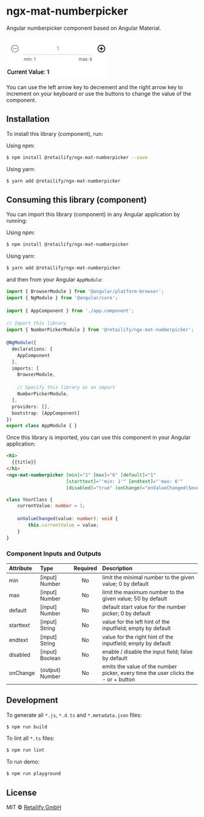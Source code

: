 # ngx-mat-numberpicker

Angular numberpicker component based on Angular Material.

![alt example image](https://raw.githubusercontent.com/retailify/ngx-mat-numberpicker/master/images/example.png)

You can use the left arrow key to decrement and the right arrow key to increment on your keyboard or use the buttons to change the value of the component.

## Installation

To install this library (component), run:

Using npm:
```bash
$ npm install @retailify/ngx-mat-numberpicker --save
```

Using yarn:
```bash
$ yarn add @retailify/ngx-mat-numberpicker
```

## Consuming this library (component)

You can import this library (component) in any Angular application by running:

Using npm:
```bash
$ npm install @retailify/ngx-mat-numberpicker
```

Using yarn:
```bash
$ yarn add @retailify/ngx-mat-numberpicker
```

and then from your Angular `AppModule`:

```typescript
import { BrowserModule } from '@angular/platform-browser';
import { NgModule } from '@angular/core';

import { AppComponent } from './app.component';

// Import this library
import { NumberPickerModule } from '@retailify/ngx-mat-numberpicker';

@NgModule({
  declarations: [
    AppComponent
  ],
  imports: [
    BrowserModule,
    
    // Specify this library as an import
    NumberPickerModule,
  ],
  providers: [],
  bootstrap: [AppComponent]
})
export class AppModule { }
```

Once this library is imported, you can use this component in your Angular application:

```html
<h1>
  {{title}}
</h1>
<ngx-mat-numberpicker [min]="1" [max]="6" [default]="1" 
                      [starttext]="'min: 1'" [endtext]="'max: 6'" 
                      [disabled]="true" (onChange)="onValueChanged($event)"></ngx-mat-numberpicker>
```

```typescript
class YourClass {
    currentValue: number = 1;
    
    onValueChanged(value: number): void {
        this.currentValue = value;
    }
}
```
### Component Inputs and Outputs ###
| Attribute        | Type           | Required  | Description |
| :------------- |:-------------| :-----:| :-----|
| min | [input] Number | No | limit the minimal number to the given value; 0 by default |
| max | [input] Number | No | limit the maximum number to the given value; 50 by default |
| default | [input] Number | No | default start value for the number picker; 0 by default |
| starttext | [input] String | No | value for the left hint of the inputfield; empty by default |
| endtext | [input] String | No | value for the right hint of the inputfield; empty by default |
| disabled | [input] Boolean | No | enable / disable the input field; false by default |
| onChange | (output) Number | No | emits the value of the number picker, every time the user clicks the - or + button |

## Development

To generate all `*.js`, `*.d.ts` and `*.metadata.json` files:

```bash
$ npm run build
```

To lint all `*.ts` files:

```bash
$ npm run lint
```

To run demo:

```bash
$ npm run playground
```

## License

MIT © [Retailify GmbH](mailto:info@retailify.de)
